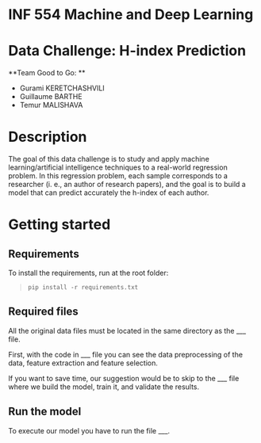# INF 554 Machine and Deep Learning
# Data Challenge: H-index Prediction
**Team Good to Go: **
* Gurami KERETCHASHVILI
* Guillaume BARTHE
* Temur MALISHAVA 


# Description
The goal of this data challenge is to study and apply machine learning/artificial intelligence techniques to a real-world regression problem. In this regression problem, each sample corresponds to a researcher (i. e., an author of research papers), and the goal is to build a model that can predict accurately the
h-index of each author.


# Getting started
## Requirements

To install the requirements, run at the root folder:

> ```pip install -r requirements.txt```

## Required files

All the original data files must be located in the same directory as the ___ file.

First, with the code in ___ file you can see the data preprocessing of the data, feature extraction and feature selection.

If you want to save time, our suggestion would be to skip to the ___ file where we build the model, train it, and validate the results.

## Run the model

To execute our model you have to run the file ___.

